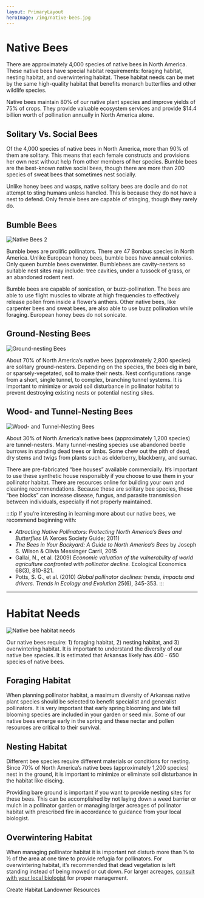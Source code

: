 ```yaml
---
layout: PrimaryLayout
heroImage: /img/native-bees.jpg
---
```

# Native Bees

There are approximately 4,000 species of native bees in North America. These native bees 
have special habitat requirements: foraging habitat, nesting habitat, and overwintering 
habitat. These habitat needs can be met by the same high-quality habitat that benefits 
monarch butterflies and other wildlife species.

Native bees maintain 80% of our native plant species and improve yields of 75% of crops. 
They provide valuable ecosystem services and provide $14.4 billion worth of pollination 
annually in North America alone.

## Solitary Vs. Social Bees
Of the 4,000 species of native bees in North America, more than 90% of them are solitary. 
This means that each female constructs and provisions her own nest without help from 
other members of her species. Bumble bees are the best-known native social bees, though 
there are more than 200 species of sweat bees that sometimes nest socially.

Unlike honey bees and wasps, native solitary bees are docile and do not attempt to sting 
humans unless handled. This is because they do not have a nest to defend. Only female 
bees are capable of stinging, though they rarely do.

## Bumble Bees
![Native Bees 2](img/native-bees-02.png)

Bumble bees are prolific pollinators. There are 47 Bombus species in North America. 
Unlike European honey bees, bumble bees have annual colonies. Only queen bumble bees 
overwinter. Bumblebees are cavity-nesters so suitable nest sites may include: tree 
cavities, under a tussock of grass, or an abandoned rodent nest.

Bumble bees are capable of sonication, or buzz-pollination. The bees are able to use 
flight muscles to vibrate at high frequencies to effectively release pollen from inside a 
flower’s anthers. Other native bees, like carpenter bees and sweat bees, are also able 
to use buzz pollination while foraging. European honey bees do not sonicate.

## Ground-Nesting Bees
![Ground-nesting Bees](img/ground-nesting.png)

About 70% of North America’s native bees (approximately 2,800 species) are solitary 
ground-nesters. Depending on the species, the bees dig in bare, or sparsely-vegetated, 
soil to make their nests. Nest configurations range from a short, single tunnel, to 
complex, branching tunnel systems. It is important to minimize or avoid soil disturbance 
in pollinator habitat to prevent destroying existing nests or potential nesting sites.

## Wood- and Tunnel-Nesting Bees
![Wood- and Tunnel-Nesting Bees](img/wood-nesting.png)

About 30% of North America’s native bees (approximately 1,200 species) are 
tunnel-nesters. Many tunnel-nesting species use abandoned beetle burrows in standing 
dead trees or limbs. Some chew out the pith of dead, dry stems and twigs from plants 
such as elderberry, blackberry, and sumac.

There are pre-fabricated “bee houses” available commercially. It’s important to use 
these synthetic house responsibly if you choose to use them in your pollinator habitat. 
There are resources online for building your own and cleaning recommendations. Because 
these are solitary bee species, these “bee blocks” can increase disease, fungus, and 
parasite transmission between individuals, especially if not properly maintained.

:::tip If you’re interesting in learning more about our native bees, we recommend beginning with:
* _Attracting Native Pollinators: Protecting North America’s Bees and Butterflies_ 
(A Xerces Society Guide; 2011)
* _The Bees in Your Backyard: A Guide to North America’s Bees_ by Joseph S. Wilson & Olivia 
Messinger Carril, 2015
* Gallai, N., et al. (2009) _Economic valuation of the vulnerability of world agriculture 
confronted with pollinator decline._ Ecological Economics 68(3), 810-821.
* Potts, S. G., et al. (2010) _Global pollinator declines: trends, impacts and drivers. 
Trends in Ecology and Evolution_ 25(6), 345-353.
:::

---

# Habitat Needs
![Native bee habitat needs](img/habitat-needs-01.png)

Our native bees require: 1) foraging habitat, 2) nesting habitat, and 3) overwintering 
habitat. It is important to understand the diversity of our native bee species. It is 
estimated that Arkansas likely has 400 - 650 species of native bees.

## Foraging Habitat
When planning pollinator habitat, a maximum diversity of Arkansas native plant species 
should be selected to benefit specialist and generalist pollinators. It is very important 
that early spring blooming and late fall blooming species are included in your garden 
or seed mix. Some of our native bees emerge early in the spring and these nectar and 
pollen resources are critical to their survival.

## Nesting Habitat
Different bee species require different materials or conditions for nesting. Since 70% 
of North America’s native bees (approximately 1,200 species) nest in the ground, it is 
important to minimize or eliminate soil disturbance in the habitat like discing.

Providing bare ground is important if you want to provide nesting sites for these bees. 
This can be accomplished by not laying down a weed barrier or mulch in a pollinator 
garden or managing larger acreages of pollinator habitat with prescribed fire in 
accordance to guidance from your local biologist.

## Overwintering Habitat
When managing pollinator habitat it is important not disturb more than ⅓ to ½ of the 
area at one time to provide refugia for pollinators. For overwintering habitat, it’s 
recommended that dead vegetation is left standing instead of being mowed or cut down. 
For larger acreages, [consult with your local biologist](/resources) for proper 
management.

<custom-button to="habitat">Create Habitat</custom-button>
<custom-button to="resources">Landowner Resources</custom-button>

